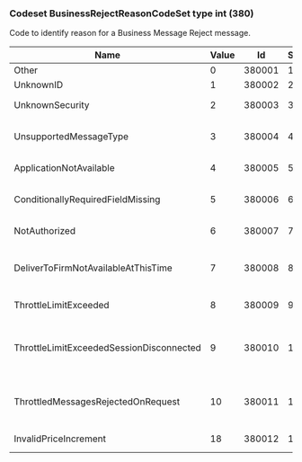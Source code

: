 ### Codeset BusinessRejectReasonCodeSet type int (380)

Code to identify reason for a Business Message Reject message.

| Name                                     | Value | Id     | Sort | Synopsis                                              |
|------------------------------------------|-------|--------|------|-------------------------------------------------------|
| Other                                    | 0     | 380001 | 1    | Other                                                 |
| UnknownID                                | 1     | 380002 | 2    | Unknown ID                                            |
| UnknownSecurity                          | 2     | 380003 | 3    | Unknown Security                                      |
| UnsupportedMessageType                   | 3     | 380004 | 4    | Unsupported Message Type                              |
| ApplicationNotAvailable                  | 4     | 380005 | 5    | Application not available                             |
| ConditionallyRequiredFieldMissing        | 5     | 380006 | 6    | Conditionally required field missing                  |
| NotAuthorized                            | 6     | 380007 | 7    | Not Authorized                                        |
| DeliverToFirmNotAvailableAtThisTime      | 7     | 380008 | 8    | DeliverTo firm not available at this time             |
| ThrottleLimitExceeded                    | 8     | 380009 | 9    | Throttle limit exceeded                               |
| ThrottleLimitExceededSessionDisconnected | 9     | 380010 | 10   | Throttle limit exceeded, session will be disconnected |
| ThrottledMessagesRejectedOnRequest       | 10    | 380011 | 11   | Throttled messages rejected on request                |
| InvalidPriceIncrement                    | 18    | 380012 | 19   | Invalid price increment                               |


